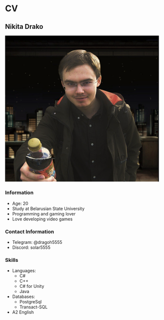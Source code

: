 # CV

## Nikita Drako

![My old photo](image.png)

### Information

- Age: 20
- Study at Belarusian State University
- Programming and gaming lover
- Love developing video games

### Contact Information

- Telegram: @dragoh5555
- Discord: solar5555

### Skills

- Languages:
  - C#
  - C++
  - C# for Unity
  - Java
- Databases:
  - PostgreSql
  - Transact-SQL
- A2 English
